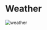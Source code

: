 # Weather


![weather](https://github.com/William2716057/weather/assets/77903649/8f243869-d765-482f-8b94-74038348f6e7)
